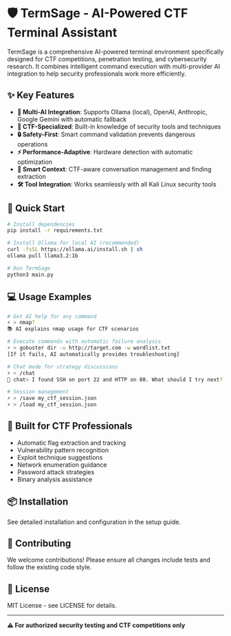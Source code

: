 # 🛡️ TermSage - AI-Powered CTF Terminal Assistant

TermSage is a comprehensive AI-powered terminal environment specifically designed for CTF competitions, penetration testing, and cybersecurity research. It combines intelligent command execution with multi-provider AI integration to help security professionals work more efficiently.

## ✨ Key Features

- **🤖 Multi-AI Integration**: Supports Ollama (local), OpenAI, Anthropic, Google Gemini with automatic fallback
- **🎯 CTF-Specialized**: Built-in knowledge of security tools and techniques
- **🔒 Safety-First**: Smart command validation prevents dangerous operations
- **⚡ Performance-Adaptive**: Hardware detection with automatic optimization
- **🧠 Smart Context**: CTF-aware conversation management and finding extraction
- **🛠️ Tool Integration**: Works seamlessly with all Kali Linux security tools

## 🚀 Quick Start

```bash
# Install dependencies
pip install -r requirements.txt

# Install Ollama for local AI (recommended)
curl -fsSL https://ollama.ai/install.sh | sh
ollama pull llama3.2:1b

# Run TermSage
python3 main.py
```

## 💻 Usage Examples

```bash
# Get AI help for any command
⚡ > nmap?
📚 AI explains nmap usage for CTF scenarios

# Execute commands with automatic failure analysis
⚡ > gobuster dir -u http://target.com -w wordlist.txt
[If it fails, AI automatically provides troubleshooting]

# Chat mode for strategy discussions
⚡ > /chat
🤖 chat> I found SSH on port 22 and HTTP on 80. What should I try next?

# Session management
⚡ > /save my_ctf_session.json
⚡ > /load my_ctf_session.json
```

## 🎯 Built for CTF Professionals

- Automatic flag extraction and tracking
- Vulnerability pattern recognition  
- Exploit technique suggestions
- Network enumeration guidance
- Password attack strategies
- Binary analysis assistance

## 📦 Installation

See detailed installation and configuration in the setup guide.

## 🤝 Contributing

We welcome contributions! Please ensure all changes include tests and follow the existing code style.

## 📄 License

MIT License - see LICENSE for details.

---

**⚠️ For authorized security testing and CTF competitions only**